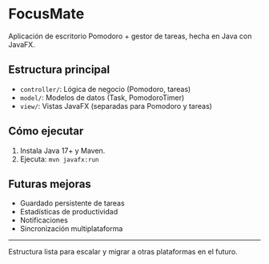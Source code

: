 # FocusMate

Aplicación de escritorio Pomodoro + gestor de tareas, hecha en Java con JavaFX.

## Estructura principal
- `controller/`: Lógica de negocio (Pomodoro, tareas)
- `model/`: Modelos de datos (Task, PomodoroTimer)
- `view/`: Vistas JavaFX (separadas para Pomodoro y tareas)

## Cómo ejecutar
1. Instala Java 17+ y Maven.
2. Ejecuta: `mvn javafx:run`

## Futuras mejoras
- Guardado persistente de tareas
- Estadísticas de productividad
- Notificaciones
- Sincronización multiplataforma

---
Estructura lista para escalar y migrar a otras plataformas en el futuro.
